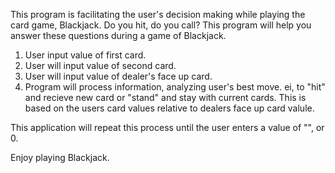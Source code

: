 This program is facilitating the user's decision making while playing the card game, Blackjack.
Do you hit, do you call? This program will help you answer these questions during a game of Blackjack.

1. User input value of first card.
2. User will input value of second card.
3. User will input value of dealer's face up card.
4. Program will process information, analyzing user's best move. ei, to "hit" and recieve new card or "stand" and stay with current cards. This is based on the users card values relative to dealers face up card valule.

This application will repeat this process until the user enters a value of "", or 0.

Enjoy playing Blackjack.
